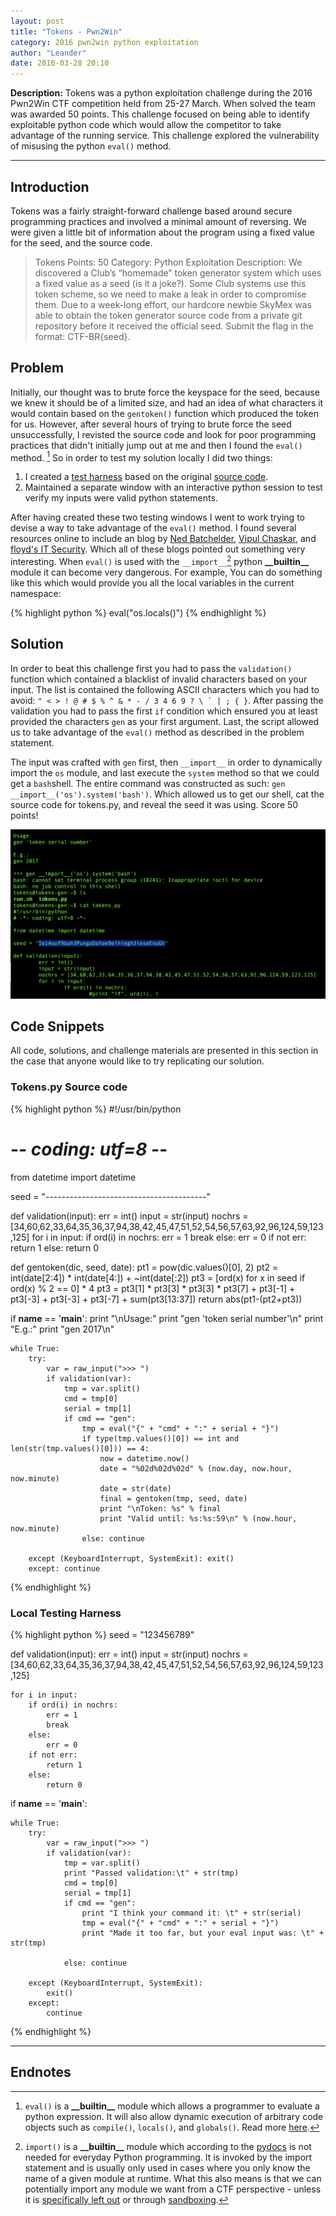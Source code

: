 ```yaml
---
layout: post
title: "Tokens - Pwn2Win"
category: 2016 pwn2win python exploitation
author: "Leander"
date: 2016-03-28 20:10
---
```


<strong>Description:</strong> Tokens was a python exploitation challenge during the 2016 Pwn2Win CTF competition held from 25-27 March. When solved the team was awarded 50 points. This challenge focused on being able to identify exploitable python code which would allow the competitor to take advantage of the running service. This challenge explored the vulnerability of misusing the python ```eval()``` method.

<!--break-->

------

## Introduction

Tokens was a fairly straight-forward challenge based around secure programming practices and involved a minimal amount of reversing. We were given a little bit of information about the program using a fixed value for the seed, and the source code.

> Tokens
> Points: 50
> Category: Python Exploitation
> Description:
>We discovered a Club’s “homemade” token generator system which uses a fixed value as a seed (is it a joke?). Some Club systems use this token scheme, so we need to make a leak in order to compromise them. Due to a week-long effort, our hardcore newbie SkyMex was able to obtain the token generator source code from a private git repository before it received the official seed.
>Submit the flag in the format: CTF-BR{seed}.

## Problem

Initially, our thought was to brute force the keyspace for the seed, because we knew it should be of a limited size, and had an idea of what characters it would contain based on the ```gentoken()``` function which produced the token for us. However, after several hours of trying to brute force the seed unsuccessfully, I revisted the source code and look for poor programming practices that didn't initially jump out at me and then I found the ```eval()``` method. [^1] So in order to test my solution locally I did two things:

1. I created a [test harness](#testharness) based on the original [source code](#source).
2. Maintained a separate window with an interactive python session to test verify my inputs were valid python statements.

After having created these two testing windows I went to work trying to devise a way to take advantage of the ```eval()``` method. I found several resources online to include an blog by [Ned Batchelder](http://nedbatchelder.com/blog/201206/eval_really_is_dangerous.html), [Vipul Chaskar](http://vipulchaskar.blogspot.com/2012/10/exploiting-eval-function-in-python.html), and [floyd's IT Security](http://www.floyd.ch/?p=584). Which all of these blogs pointed out something very interesting. When ```eval()``` is used with the ```__import__```[^2] python  __\_\_builtin\_\___ module it can become very dangerous. For example, You can do something like this which would provide you all the local variables in the current namespace:


{% highlight python %}
eval("os.locals()")
{% endhighlight %}


## Solution
In order to beat this challenge first you had to pass the ```validation()``` function which contained a blacklist of invalid characters based on your input. The list is contained the following ASCII characters which you had to avoid: ```" < > ! @ # $ % ^ & * - / 3 4 6 9 ? \ ` | ; { }```. After passing the validation you had to pass the first ```if``` condition which ensured you at least provided the characters ```gen``` as your first argument. Last, the script allowed us to take advantage of the ```eval()``` method as described in the problem statement.

The input was crafted with ```gen``` first, then ```__import__``` in order to dynamically import the ```os``` module, and last execute the ```system``` method so that we could get a ```bash```shell. The entire command was constructed as such: ```gen __import__('os').system('bash')```. Which allowed us to get our shell, cat the source code for tokens.py, and reveal the seed it was using. Score 50 points!

![solution](/images/2016-Pwn2Win/tokens-solution.png)

## Code Snippets

All code, solutions, and challenge materials are presented in this section in the case that anyone would like to try replicating our solution.

### <a name="source">Tokens.py Source code</a>

{% highlight python %}
#!/usr/bin/python
# -*- coding: utf=8 -*-

from datetime import datetime

seed = "----------------------------------------"

def validation(input):
	err = int()
	input = str(input)
	nochrs = [34,60,62,33,64,35,36,37,94,38,42,45,47,51,52,54,56,57,63,92,96,124,59,123,125]
	for i in input:
		if ord(i) in nochrs:
			err = 1
			break
		else:
			err = 0
	if not err: return 1
	else: return 0

def gentoken(dic, seed, date):
	pt1 = pow(dic.values()[0], 2)
	pt2 = int(date[2:4]) * int(date[4:]) + ~int(date[:2])
	pt3 = [ord(x) for x in seed if ord(x) % 2 == 0] * 4
	pt3 = pt3[1] * pt3[3] * pt3[3] * pt3[7] + pt3[-1] + pt3[-3] + pt3[-3] + pt3[-7] + sum(pt3[13:37])
	return abs(pt1-(pt2+pt3))


if __name__ == '__main__':
	print "\nUsage:"
	print "gen 'token serial number'\n"
	print "E.g.:"
	print "gen 2017\n"

	while True:
		try:
			var = raw_input(">>> ")
			if validation(var):
				tmp = var.split()
				cmd = tmp[0]
				serial = tmp[1]
				if cmd == "gen":
					tmp = eval("{" + "cmd" + ":" + serial + "}")
					if type(tmp.values()[0]) == int and len(str(tmp.values()[0])) == 4:
						now = datetime.now()
						date = "%02d%02d%02d" % (now.day, now.hour, now.minute)
						date = str(date)
						final = gentoken(tmp, seed, date)
						print "\nToken: %s" % final
						print "Valid until: %s:%s:59\n" % (now.hour, now.minute)
					else: continue

		except (KeyboardInterrupt, SystemExit): exit()
		except: continue
{% endhighlight %}


### <a name="testharness">Local Testing Harness</a>


{% highlight python %}
seed = "123456789"

def validation(input):
    err = int()
    input = str(input)
    nochrs = [34,60,62,33,64,35,36,37,94,38,42,45,47,51,52,54,56,57,63,92,96,124,59,123,125]

    for i in input:
        if ord(i) in nochrs:
        	err = 1
        	break
        else:
        	err = 0
        if not err:
            return 1
        else:
            return 0

if __name__ == '__main__':

    while True:
        try:
            var = raw_input(">>> ")
            if validation(var):
                tmp = var.split()
                print "Passed validation:\t" + str(tmp)
                cmd = tmp[0]
                serial = tmp[1]
                if cmd == "gen":
                    print "I think your command it: \t" + str(serial)
                    tmp = eval("{" + "cmd" + ":" + serial + "}")
                    print "Made it too far, but your eval input was: \t" + str(tmp)

                else: continue

        except (KeyboardInterrupt, SystemExit):
            exit()
        except:
            continue
{% endhighlight %}

------

## Endnotes

[^1]: ```eval()``` is a __\_\_builtin\_\___ module which allows a programmer to evaluate a python expression. It will also allow dynamic execution of arbitrary code objects such as ```compile()```, ```locals()```, and ```globals()```. Read more [here](https://docs.python.org/2/library/functions.html#eval).

[^2]: ```import()``` is a __\_\_builtin\_\___ module which according to the [pydocs](https://docs.python.org/2/library/functions.html#__import__) is not needed for everyday Python programming. It is invoked by the import statement and is usually only used in cases where you only know the name of a given module at runtime. What this also means is that we can potentially import any module we want from a CTF perspective - unless it is [specifically left out](http://stackoverflow.com/questions/1350466/preventing-python-code-from-importing-certain-modules) or through [sandboxing](https://wiki.python.org/moin/SandboxedPython).
